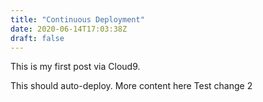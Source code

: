 ```yaml
---
title: "Continuous Deployment"
date: 2020-06-14T17:03:38Z
draft: false
---
```


This is my first post via Cloud9.

This should auto-deploy.
More content here
Test change 2
